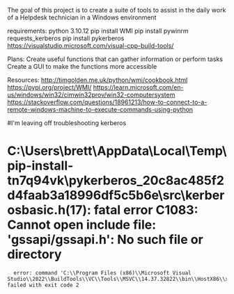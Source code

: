 The goal of this project is to create a suite of tools to assist in the daily work of a Helpdesk technician in a Windows environment

requirements:
    python 3.10.12
    pip install WMI
    pip install pywinrm requests_kerberos
    pip install pykerberos
    https://visualstudio.microsoft.com/visual-cpp-build-tools/


Plans:
    Create useful functions that can gather information or perform tasks
    Create a GUI to make the functions more accessible


Resources:
    http://timgolden.me.uk/python/wmi/cookbook.html
    https://pypi.org/project/WMI/
    https://learn.microsoft.com/en-us/windows/win32/cimwin32prov/win32-computersystem
    https://stackoverflow.com/questions/18961213/how-to-connect-to-a-remote-windows-machine-to-execute-commands-using-python


#I'm leaving off troubleshooting kerberos 
# C:\Users\brett\AppData\Local\Temp\pip-install-tn7q94vk\pykerberos_20c8ac485f2d4faab3a18996df5c5b6e\src\kerberosbasic.h(17): fatal error C1083: Cannot open include file: 'gssapi/gssapi.h': No such file or directory
      error: command 'C:\\Program Files (x86)\\Microsoft Visual Studio\\2022\\BuildTools\\VC\\Tools\\MSVC\\14.37.32822\\bin\\HostX86\\x86\\cl.exe' failed with exit code 2